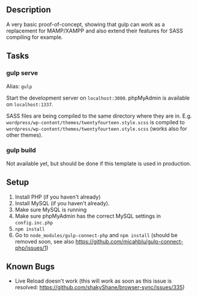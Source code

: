 ## Description
A very basic proof-of-concept, showing that gulp can work as a replacement for MAMP/XAMPP and also extend their features for SASS compiling for example.

## Tasks
### gulp serve
Alias: ``gulp``

Start the development server on ``localhost:3000``. phpMyAdmin is available on ``localhost:1337``.

SASS files are being compiled to the same directory where they are in. E.g. ``wordpress/wp-content/themes/twentyfourteen.style.scss`` is compiled to ``wordpress/wp-content/themes/twentyfourteen.style.scss`` (works also for other themes).

### gulp build
Not available yet, but should be done if this template is used in production.

## Setup
1. Install PHP (if you haven't already)
2. Install MySQL (if you haven't already).
3. Make sure MySQL is running
4. Make sure phpMyAdmin has the correct MySQL settings in ``config.inc.php``
5. ``npm install``
6. Go to ``node_modules/gulp-connect-php`` and ``npm install`` (should be removed soon, see also https://github.com/micahblu/gulp-connect-php/issues/1)

## Known Bugs
 - Live Reload doesn't work (this will work as soon as this issue is resolved: https://github.com/shakyShane/browser-sync/issues/335)